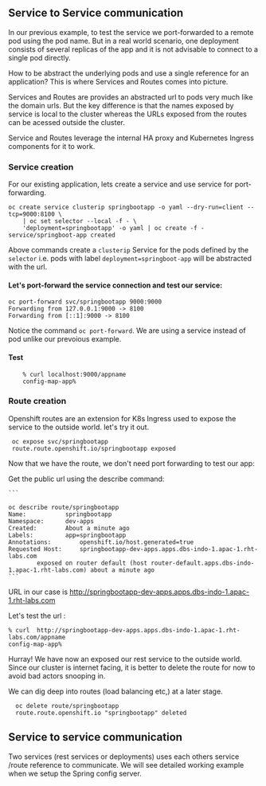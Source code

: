 ##  Service to Service communication

In our previous example, to test the service we port-forwarded to a remote pod  using the pod name. But in a real world scenario, one deployment consists of several replicas of the app and it is not advisable to connect to a single pod directly.

How to be abstract the underlying pods and use a single reference for an application? This is where Services and Routes comes into picture.


Services and Routes are provides an abstracted url to pods very much like the domain urls. But the key difference is that the names exposed by service is local to the cluster whereas the URLs exposed from the routes can be acessed outside the cluster.

Service and Routes leverage the internal HA proxy and Kubernetes Ingress components for it to work.

### Service creation 

For our existing application, lets create a service and use service for port-forwarding.

```
oc create service clusterip springbootapp -o yaml --dry-run=client --tcp=9000:8100 \
    | oc set selector --local -f - \
    'deployment=springbootapp' -o yaml | oc create -f -
service/springboot-app created
```

Above commands create a ``clusterip`` Service for the pods defined by the ``selector`` i.e. pods with label ``deployment=springboot-app`` will be abstracted with the url.


#### Let's port-forward the service connection and test our service:

```
oc port-forward svc/springbootapp 9000:9000
Forwarding from 127.0.0.1:9000 -> 8100
Forwarding from [::1]:9000 -> 8100
```

Notice the command ``oc port-forward``. We are using a service instead of pod unlike our prevoious example.

#### Test

        % curl localhost:9000/appname
        config-map-app%


### Route creation 

 Openshift routes are an extension for K8s Ingress used to expose the service to the outside world. let's try it out.

 ```
  oc expose svc/springbootapp
  route.route.openshift.io/springbootapp exposed
 ```

Now that we have the route, we don't need port forwarding to test our app:

Get the public url using the describe command:

    ```

    oc describe route/springbootapp
    Name:			springbootapp
    Namespace:		dev-apps
    Created:		About a minute ago
    Labels:			app=springbootapp
    Annotations:		openshift.io/host.generated=true
    Requested Host:		springbootapp-dev-apps.apps.dbs-indo-1.apac-1.rht-labs.com
            exposed on router default (host router-default.apps.dbs-indo-1.apac-1.rht-labs.com) about a minute ago
    ```

  URL in our case is http://springbootapp-dev-apps.apps.dbs-indo-1.apac-1.rht-labs.com


  Let's test the url :

  ```
  % curl  http://springbootapp-dev-apps.apps.dbs-indo-1.apac-1.rht-labs.com/appname
  config-map-app%
  ```

  Hurray! We have now an exposed our rest service to the outside world. Since our cluster is internet facing, it is better to delete the route for now to avoid bad actors snooping in.

  We can dig deep into routes (load balancing etc,) at a later stage.

  ```
    oc delete route/springbootapp
    route.route.openshift.io "springbootapp" deleted
  ```

## Service to service communication

Two services (rest services or deployments) uses each others service /route reference to communicate. We will see detailed working example when we setup the Spring config server.